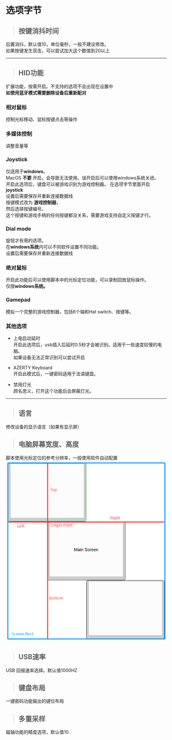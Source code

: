 # 选项字节

> ## 按键消抖时间  
后置消抖，默认值10，单位毫秒，一般不建议修改。  
如果按键发生双击，可以尝试加大这个数值到20以上  

---

> ## HID功能  
扩展功能，按需开启。不支持的选项不会出现在设置中  
**如使用蓝牙模式需要删除设备后重新配对**

### 相对鼠标  
控制光标移动、鼠标按键点击等操作  

### 多媒体控制  
调整音量等  

### Joystick  
仅适用于**windows**。  
MacOS **不要** 开启，会导致无法使用。误开启后可以使用windows系统关闭。    
开启此选项后，键盘可以被游戏识别为游戏控制器。
在选项字节里面开启 **joystick**   
设置后需要保存并重新连接数据线  
按键模式改为 **游戏控制器**，  
然后选择按键编号。  
这个按键和游戏手柄的任何按键都没关系，需要游戏支持自定义按键才行。  

### Dial mode  
旋钮才有用的选项。  
在**windows系统**内可以不同软件设置不同功能。  
设置后需要保存并重新连接数据线  

### 绝对鼠标  
开启此功能后可以使用脚本中的光标定位功能，可以录制回放鼠标操作。  
仅限**windows系统。**  

### Gamepad  
模拟一个完整的游戏控制器，包括6个轴和Hat switch、按键等。

### 其他选项

- 上电启动延时  
开启此选项后，usb插入后延时0.5秒才会被识别。适用于一些速度较慢的电脑。  
如果设备无法正常识别可以尝试开启  

- AZERTY Keyboard  
开启此模式后，一键密码适用于法语键盘。  

- 禁用灯光  
顾名思义，打开这个功能后会屏蔽灯光。  

---  

> ## 语言
修改设备的显示语言（如果有显示屏）

> ## 电脑屏幕宽度、高度
脚本使用光标定位的参考分辨率，一般使用软件自动配置
![](./img/screen_rect.png)  


> ## USB速率
USB 回报速率选择。默认值1000HZ

> ## 键盘布局
一键密码功能输出的键位布局  

> ## 多重采样
磁轴功能的精度选项，默认值10.    

